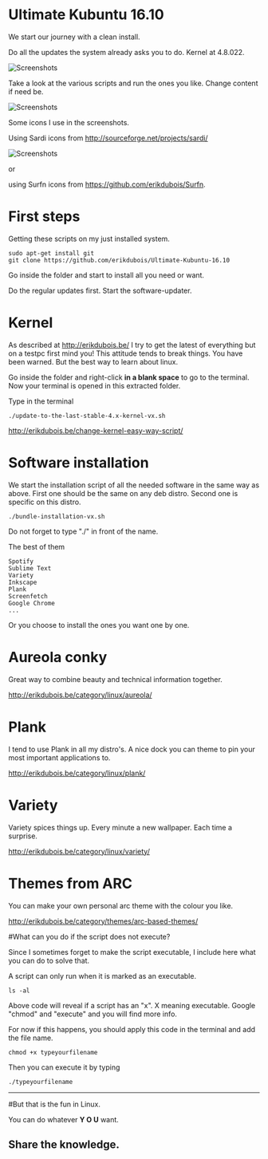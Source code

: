 # Ultimate Kubuntu 16.10

We start our journey with a clean install. 

Do all the updates the system already asks you to do.
Kernel at 4.8.022.

![Screenshots](http://i.imgur.com/qEluksx.png)

Take a look at the various scripts and run the ones you like. Change content if need be.

![Screenshots](http://i.imgur.com/dK4UQUZ.jpg)

Some icons I use in the screenshots.


Using Sardi icons from  http://sourceforge.net/projects/sardi/

![Screenshots](http://i.imgur.com/qYyxDzE.png)

or 

using Surfn icons from https://github.com/erikdubois/Surfn.






# First steps

Getting these scripts on my just installed system.

	sudo apt-get install git
	git clone https://github.com/erikdubois/Ultimate-Kubuntu-16.10

Go inside the folder and start to install all you need or want.


Do the regular updates first. Start the software-updater.




# Kernel

As described at http://erikdubois.be/ I try to get the latest of everything but on a testpc first mind you! This attitude tends to break things. You have been warned. But the best way to learn about linux.

Go inside the folder and right-click <b>in a blank space</b> to go to the terminal. Now your terminal is opened in this extracted folder.


Type in the terminal


	./update-to-the-last-stable-4.x-kernel-vx.sh 


http://erikdubois.be/change-kernel-easy-way-script/


# Software installation

We start the installation script of all the needed software in the same way as above. First one should be the same on any deb distro. Second one is specific on this distro.

	./bundle-installation-vx.sh


Do not forget to type "./" in front of the name.

The best of them 

	Spotify
	Sublime Text
	Variety
	Inkscape
	Plank
	Screenfetch
	Google Chrome
	...

Or you choose to install the ones you want one by one.


# Aureola conky

Great way to combine beauty and technical information together.

http://erikdubois.be/category/linux/aureola/


# Plank

I tend to use Plank in all my distro's. A nice dock you can theme to pin your most important applications to.

http://erikdubois.be/category/linux/plank/


# Variety 

Variety spices things up. Every minute a new wallpaper. Each time a surprise.

http://erikdubois.be/category/linux/variety/


# Themes from ARC

You can make your own personal arc theme with the colour you like.

http://erikdubois.be/category/themes/arc-based-themes/




#What can you do if the script does not execute?

Since I sometimes forget to make the script executable, I include here what you can do to solve that.

A script can only run when it is marked as an executable.

	ls -al 

Above code will reveal if a script has an "x". X meaning executable.
Google "chmod" and "execute" and you will find more info.

For now if this happens, you should apply this code in the terminal and add the file name.

	chmod +x typeyourfilename

Then you can execute it by typing

	./typeyourfilename



------------------------------------
#But that is the fun in Linux.

You can do whatever <b>Y O U</b> want.

Share the knowledge.
------------------------------------



